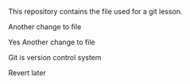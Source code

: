 This repository contains the file used for a git lesson.

Another change to file

Yes Another change to file

Git is version control system

Revert later
